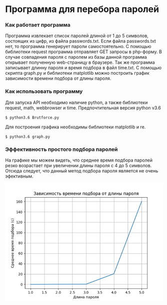 # Программа для перебора паролей

### Как работает программа

Программа извлекает список паролей длиной от 1 до 5 символов, состоящих из цифр, из файла passwords.txt.
Если файла passwords.txt нет, то программа генерирует пароли самостоятельно.
С помощью библиотеки request программа отправляет GET запросы в php-форму.
В случае совпадения пароля с паролем из базы данной программа открывает полученную web-страницу в браузере.
Так же программа записывает длинну пароля и время подбора в файл time.txt.
С помощью скрипта graph.py и библиотеки matplotlib можно построить график зависимости времени подбора от длины пароля.

### Как использовать программу

Для запуска API необходимо наличие python, а также библиотеки request, math, webbrowser и time. Предпочтительная версия python v3.6

```
$ python3.6 Brutforce.py
```

Для построения графика необходимы библиотеки matplotlib и re.

```
$ python3.6 graph.py

```

### Эффективность простого подбора паролей

На графике мы можем видеть, что среднее время подбора паролей резко возрастает при увеличении длины пароля с 4 до 5 символов.
Отсюда следует, что данный метод подбора пароля является не очень эфективным.

![alt text](sourse/time-len.png "Зависимость времени подбора от длины пароля.")
